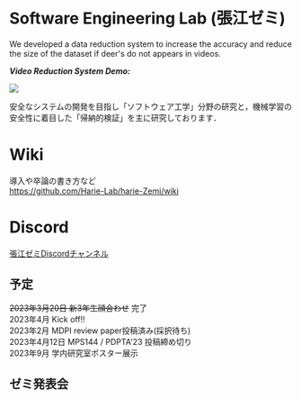 # Software Engineering Lab (張江ゼミ)

We developed a data reduction system to increase the accuracy and reduce the size of the dataset if deer's do not appears in videos.

***Video Reduction System Demo:***

![](https://github.com/jharie/harie-Zemi/blob/main/git.gif)

安全なシステムの開発を目指し「ソフトウェア工学」分野の研究と，機械学習の安全性に着目した「帰納的検証」を主に研究しております．

# Wiki
導入や卒論の書き方など  
https://github.com/Harie-Lab/harie-Zemi/wiki

# Discord  

[張江ゼミDiscordチャンネル](https://discord.gg/tkVh57PF)

## 予定

~~2023年3月20日 新3年生顔合わせ~~ 完了  
2023年4月 Kick off!!  
2023年2月 MDPI review paper投稿済み(採択待ち)  
2023年4月12日 MPS144 / PDPTA'23 投稿締め切り  
2023年9月 学内研究室ポスター展示  


## ゼミ発表会

